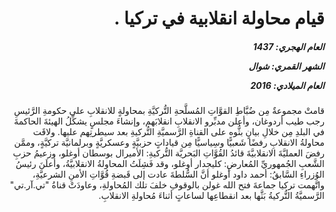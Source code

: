 <h1 dir="rtl">قيام محاولة انقلابية في تركيا .</h1>

<h5 dir="rtl">العام الهجري:  1437

الشهر القمري: شوال

العام الميلادي: 2016</h5>

<p dir="rtl">قامتْ مجموعةٌ مِن ضُبَّاطِ القوَّاتِ المُسلَّحةِ التُّركيَّةِ بمحاولةٍ للانقلابِ على حكومةِ الرَّئيسِ رجب طيب أردوغان، وأعلن مدبِّرو الانقلابِ انقلابَهم، وإنشاءَ مجلسٍ يشكِّلُ الهيئةَ الحاكمةَ في البلدِ مِن خلالِ بيانٍ بثُّوه على القناةِ الرَّسميَّةِ التُّركيةِ بعد سيطرتِهم عليها. ولاقَت محاولةُ الانقلابِ رفضًا شَعبيًّا وسِياسيًّا مِن قياداتٍ حزبيَّةٍ وعسكريَّةٍ وبرلمانيَّة تركيَّةٍ، وممَّن رفضَ العمليَّةَ الانقلابيَّةَ قائدُ القُوَّاتِ البَحريَّة التُّركيةِ: الأميرال بوسطان أوغلو، وزعيمُ حزبِ الشَّعبِ الجُمهوريِّ المُعارضِ: كليجدار أوغلو، وقد فَشِلَتُ المحاولةُ الانقلابيَّةُ، وأعلَنَ رئيسُ الوُزراءِ السَّابقُ: أحمد داود أوغلو أنَّ السُّلطةَ عادت إلى قَبضةِ قُوَّاتِ الأمنِ الشرعيَّةِ، واتَّهمت تركيا جماعةَ فتح الله غولن بالوقوفِ خلفَ تلك المُحاولةِ، وعاودَتْ قناةُ "تي.آر.تي" الرَّسميَّةُ التُّركيةُ بَثَّها بعد انقطاعِها لساعاتٍ أثناءَ مُحاولةِ الانقلابِ.</p></br>

